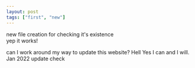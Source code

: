 ```yaml
---
layout: post
tags: ["first", "new"]
---
```


new file creation for checking it's existence\
yep it works!

can I work around my way to update this website?
Hell Yes I can and I will.
Jan 2022 update check 